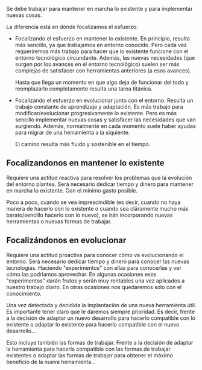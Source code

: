 Se debe trabajar para mantener en marcha lo existente y para implementar nuevas cosas.

La diferencia está en dónde focalizamos el esfuerzo:

- Focalizando el esfuerzo en mantener lo existente. En principio, resulta más sencillo, ya que trabajamos en entorno conocido. Pero cada vez requeriremos más trabajo para hacer que lo existente funcione con el entorno tecnológico circundante. Además, las nuevas necesidades (que surgen por los avances en el entorno tecnológico) suelen ser más complejas de satisfacer con herramientas anteriores (a esos avances). 

  Hasta que llega un momento en que algo deja de funcionar del todo y reemplazarlo completamente resulta una tarea titánica.

- Focalizando el esfuerzo en evolucionar junto con el entorno. Resulta un trabajo constante de aprendizaje y adaptación. Es más trabajo para modificar/evolucionar progresivamente lo existente. Pero es más sencillo implementar nuevas cosas y satisfacer las necesidades que van surgiendo. Además, normalmente en cada momento suele haber ayudas para migrar de una herramienta a la siquiente.

  El camino resulta más fluido y sostenible en el tiempo.
  
## Focalizandonos en mantener lo existente

Requiere una actitud reactiva para resolver los problemas que la evolución del entorno plantea. Será necesario dedicar tiempo y dinero para mantener en marcha lo existente. Con el mínimo gasto posible.

Poco a poco, cuando se vea imprescindible (es decir, cuando no haya manera de hacerlo con lo existente o cuando sea cláramente mucho más barato/sencillo hacerlo con lo nuevo), se irán incorporando nuevas herramientas o nuevas formas de trabajar.

## Focalizándonos en evolucionar

Requiere una actitud proactiva para conocer cómo va evolucionando el entorno. Será necesario dedicar tiempo y dinero para conocer las nuevas tecnologias. Haciendo "experimentos" con ellas para conocerlas y ver cómo las podriamos aprovechar. En algunas ocasiones esos "experimentos" darán frutos y serán muy rentables una vez aplicados a nuestro trabajo diario. En otras ocasiones nos quedaremos solo con el conocimiento.

Una vez detectada y decidida la implantación de una nueva herramienta útil. Es importante tener claro que le daremos siempre prioridad. Es decir, frente a la decisión de adaptar un nuevo desarrollo para hacerlo compatible con lo existente o adaptar lo existente para hacerlo compatible con el nuevo desarrollo...

Esto incluye también las formas de trabajar. Frente a la decisión de adaptar la herramienta para hacerla compatible con las formas de trabajar existentes o adaptar las formas de trabajar para obtener el máximo beneficio de la nueva herramienta...


